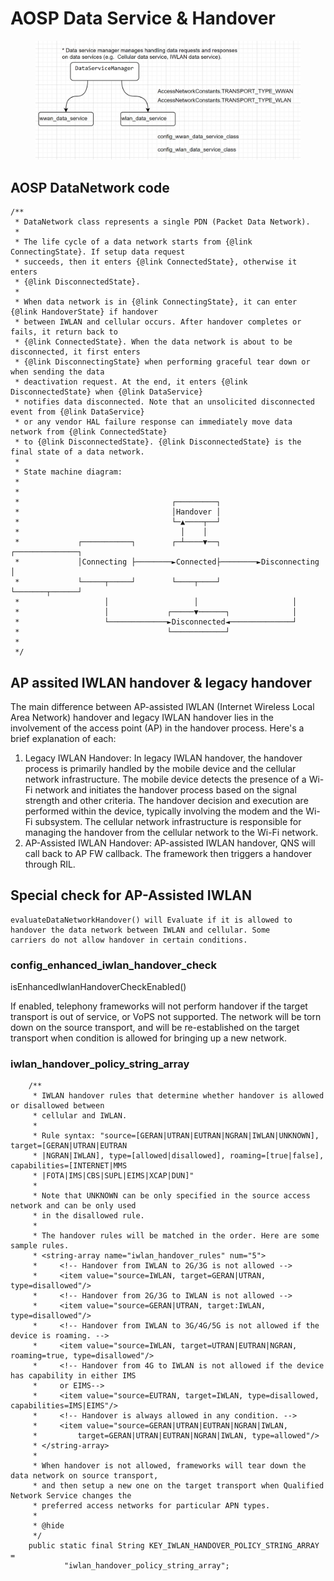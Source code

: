 # AOSP Data Service & Handover

<figure><img src=".gitbook/assets/image.png" alt=""><figcaption></figcaption></figure>

## AOSP DataNetwork code

```
/**
 * DataNetwork class represents a single PDN (Packet Data Network).
 *
 * The life cycle of a data network starts from {@link ConnectingState}. If setup data request
 * succeeds, then it enters {@link ConnectedState}, otherwise it enters
 * {@link DisconnectedState}.
 *
 * When data network is in {@link ConnectingState}, it can enter {@link HandoverState} if handover
 * between IWLAN and cellular occurs. After handover completes or fails, it return back to
 * {@link ConnectedState}. When the data network is about to be disconnected, it first enters
 * {@link DisconnectingState} when performing graceful tear down or when sending the data
 * deactivation request. At the end, it enters {@link DisconnectedState} when {@link DataService}
 * notifies data disconnected. Note that an unsolicited disconnected event from {@link DataService}
 * or any vendor HAL failure response can immediately move data network from {@link ConnectedState}
 * to {@link DisconnectedState}. {@link DisconnectedState} is the final state of a data network.
 *
 * State machine diagram:
 *
 *
 *                                  ┌─────────┐
 *                                  │Handover │
 *                                  └─▲────┬──┘
 *                                    │    │
 *             ┌───────────┐        ┌─┴────▼──┐        ┌──────────────┐
 *             │Connecting ├────────►Connected├────────►Disconnecting │
 *             └─────┬─────┘        └────┬────┘        └───────┬──────┘
 *                   │                   │                     │
 *                   │             ┌─────▼──────┐              │
 *                   └─────────────►Disconnected◄──────────────┘
 *                                 └────────────┘
 *
 */
```

##

## AP assited IWLAN handover & legacy handover

The main difference between AP-assisted IWLAN (Internet Wireless Local Area Network) handover and legacy IWLAN handover lies in the involvement of the access point (AP) in the handover process. Here's a brief explanation of each:

1. Legacy IWLAN Handover: In legacy IWLAN handover, the handover process is primarily handled by the mobile device and the cellular network infrastructure. The mobile device detects the presence of a Wi-Fi network and initiates the handover process based on the signal strength and other criteria. The handover decision and execution are performed within the device, typically involving the modem and the Wi-Fi subsystem. The cellular network infrastructure is responsible for managing the handover from the cellular network to the Wi-Fi network.
2. AP-Assisted IWLAN Handover: AP-assisted IWLAN handover, QNS will call back to AP FW callback. The framework then triggers a handover through RIL.



## Special check for AP-Assisted IWLAN&#x20;

```
evaluateDataNetworkHandover() will Evaluate if it is allowed to handover the data network between IWLAN and cellular. Some
carriers do not allow handover in certain conditions.
```

### config\_enhanced\_iwlan\_handover\_check

isEnhancedIwlanHandoverCheckEnabled()

If enabled, telephony frameworks will not perform handover if the target transport is out of service, or VoPS not supported. The network will be torn down on the source transport, and will be re-established on the target transport when condition is allowed for bringing up a new network.

### iwlan\_handover\_policy\_string\_array

```
    /**
     * IWLAN handover rules that determine whether handover is allowed or disallowed between
     * cellular and IWLAN.
     *
     * Rule syntax: "source=[GERAN|UTRAN|EUTRAN|NGRAN|IWLAN|UNKNOWN], target=[GERAN|UTRAN|EUTRAN
     * |NGRAN|IWLAN], type=[allowed|disallowed], roaming=[true|false], capabilities=[INTERNET|MMS
     * |FOTA|IMS|CBS|SUPL|EIMS|XCAP|DUN]"
     *
     * Note that UNKNOWN can be only specified in the source access network and can be only used
     * in the disallowed rule.
     *
     * The handover rules will be matched in the order. Here are some sample rules.
     * <string-array name="iwlan_handover_rules" num="5">
     *     <!-- Handover from IWLAN to 2G/3G is not allowed -->
     *     <item value="source=IWLAN, target=GERAN|UTRAN, type=disallowed"/>
     *     <!-- Handover from 2G/3G to IWLAN is not allowed -->
     *     <item value="source=GERAN|UTRAN, target:IWLAN, type=disallowed"/>
     *     <!-- Handover from IWLAN to 3G/4G/5G is not allowed if the device is roaming. -->
     *     <item value="source=IWLAN, target=UTRAN|EUTRAN|NGRAN, roaming=true, type=disallowed"/>
     *     <!-- Handover from 4G to IWLAN is not allowed if the device has capability in either IMS
     *     or EIMS-->
     *     <item value="source=EUTRAN, target=IWLAN, type=disallowed, capabilities=IMS|EIMS"/>
     *     <!-- Handover is always allowed in any condition. -->
     *     <item value="source=GERAN|UTRAN|EUTRAN|NGRAN|IWLAN,
     *         target=GERAN|UTRAN|EUTRAN|NGRAN|IWLAN, type=allowed"/>
     * </string-array>
     *
     * When handover is not allowed, frameworks will tear down the data network on source transport,
     * and then setup a new one on the target transport when Qualified Network Service changes the
     * preferred access networks for particular APN types.
     *
     * @hide
     */
    public static final String KEY_IWLAN_HANDOVER_POLICY_STRING_ARRAY =
            "iwlan_handover_policy_string_array";
```
